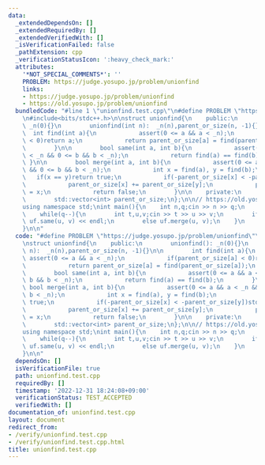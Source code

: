 ```yaml
---
data:
  _extendedDependsOn: []
  _extendedRequiredBy: []
  _extendedVerifiedWith: []
  _isVerificationFailed: false
  _pathExtension: cpp
  _verificationStatusIcon: ':heavy_check_mark:'
  attributes:
    '*NOT_SPECIAL_COMMENTS*': ''
    PROBLEM: https://judge.yosupo.jp/problem/unionfind
    links:
    - https://judge.yosupo.jp/problem/unionfind
    - https://old.yosupo.jp/problem/unionfind
  bundledCode: "#line 1 \"unionfind.test.cpp\"\n#define PROBLEM \"https://judge.yosupo.jp/problem/unionfind\"\
    \n#include<bits/stdc++.h>\n\nstruct unionfind{\n    public:\n        unionfind():\
    \ _n(0){}\n        unionfind(int n):  _n(n),parent_or_size(n, -1){}\n\n      \
    \  int find(int a){\n            assert(0 <= a && a < _n);\n            if(parent_or_size[a]\
    \ < 0)return a;\n            return parent_or_size[a] = find(parent_or_size[a]);\n\
    \        }\n\n        bool same(int a, int b){\n            assert(0 <= a && a\
    \ < _n && 0 <= b && b < _n);\n            return find(a) == find(b);\n       \
    \ }\n\n        bool merge(int a, int b){\n            assert(0 <= a && a < _n\
    \ && 0 <= b && b < _n);\n            int x = find(a), y = find(b);\n         \
    \   if(x == y)return true;\n            if(-parent_or_size[x] < -parent_or_size[y])std::swap(x,y);\n\
    \            parent_or_size[x] += parent_or_size[y];\n            parent_or_size[y]\
    \ = x;\n            return false;\n        }\n\n    private:\n        int _n;\n\
    \        std::vector<int> parent_or_size;\n};\n\n// https://old.yosupo.jp/problem/unionfind\n\
    using namespace std;\nint main(){\n    int n,q;cin >> n >> q;\n    unionfind uf(n);\n\
    \    while(q--){\n        int t,u,v;cin >> t >> u >> v;\n        if(t)cout <<\
    \ uf.same(u, v) << endl;\n        else uf.merge(u, v);\n    }\n    return 0;\n\
    }\n\n"
  code: "#define PROBLEM \"https://judge.yosupo.jp/problem/unionfind\"\n#include<bits/stdc++.h>\n\
    \nstruct unionfind{\n    public:\n        unionfind(): _n(0){}\n        unionfind(int\
    \ n):  _n(n),parent_or_size(n, -1){}\n\n        int find(int a){\n           \
    \ assert(0 <= a && a < _n);\n            if(parent_or_size[a] < 0)return a;\n\
    \            return parent_or_size[a] = find(parent_or_size[a]);\n        }\n\n\
    \        bool same(int a, int b){\n            assert(0 <= a && a < _n && 0 <=\
    \ b && b < _n);\n            return find(a) == find(b);\n        }\n\n       \
    \ bool merge(int a, int b){\n            assert(0 <= a && a < _n && 0 <= b &&\
    \ b < _n);\n            int x = find(a), y = find(b);\n            if(x == y)return\
    \ true;\n            if(-parent_or_size[x] < -parent_or_size[y])std::swap(x,y);\n\
    \            parent_or_size[x] += parent_or_size[y];\n            parent_or_size[y]\
    \ = x;\n            return false;\n        }\n\n    private:\n        int _n;\n\
    \        std::vector<int> parent_or_size;\n};\n\n// https://old.yosupo.jp/problem/unionfind\n\
    using namespace std;\nint main(){\n    int n,q;cin >> n >> q;\n    unionfind uf(n);\n\
    \    while(q--){\n        int t,u,v;cin >> t >> u >> v;\n        if(t)cout <<\
    \ uf.same(u, v) << endl;\n        else uf.merge(u, v);\n    }\n    return 0;\n\
    }\n\n"
  dependsOn: []
  isVerificationFile: true
  path: unionfind.test.cpp
  requiredBy: []
  timestamp: '2022-12-31 18:24:08+09:00'
  verificationStatus: TEST_ACCEPTED
  verifiedWith: []
documentation_of: unionfind.test.cpp
layout: document
redirect_from:
- /verify/unionfind.test.cpp
- /verify/unionfind.test.cpp.html
title: unionfind.test.cpp
---
```

